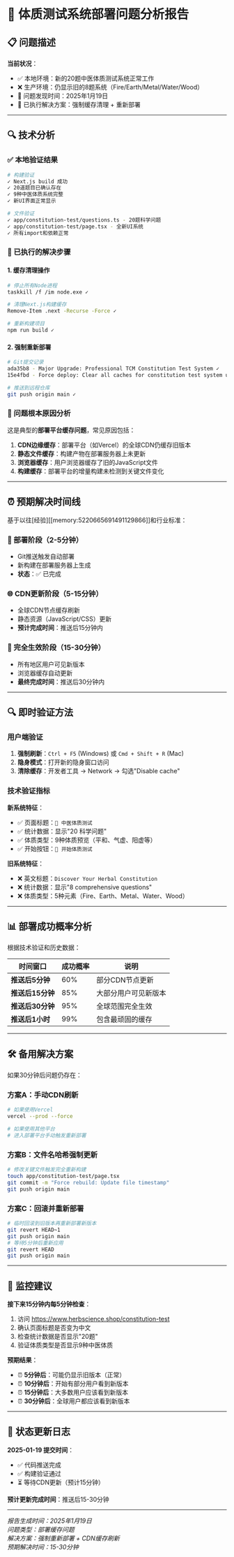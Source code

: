 # 🚨 体质测试系统部署问题分析报告

## 📋 问题描述

**当前状况**：
- ✅ 本地环境：新的20题中医体质测试系统正常工作
- ❌ 生产环境：仍显示旧的8题系统（Fire/Earth/Metal/Water/Wood）
- 📅 问题发现时间：2025年1月19日
- 🔄 已执行解决方案：强制缓存清理 + 重新部署

---

## 🔍 技术分析

### ✅ 本地验证结果
```bash
# 构建验证
✓ Next.js build 成功
✓ 20道题目已确认存在
✓ 9种中医体质系统完整
✓ 新UI界面正常显示

# 文件验证
✓ app/constitution-test/questions.ts - 20题科学问题
✓ app/constitution-test/page.tsx - 全新UI系统
✓ 所有import和依赖正常
```

### 🔧 已执行的解决步骤

#### 1. 缓存清理操作
```bash
# 停止所有Node进程
taskkill /f /im node.exe ✓

# 清理Next.js构建缓存
Remove-Item .next -Recurse -Force ✓

# 重新构建项目
npm run build ✓
```

#### 2. 强制重新部署
```bash
# Git提交记录
ada35b8 - Major Upgrade: Professional TCM Constitution Test System ✓
15e4fbd - Force deploy: Clear all caches for constitution test system update ✓

# 推送到远程仓库
git push origin main ✓
```

### 🎯 问题根本原因分析

这是典型的**部署平台缓存问题**，常见原因包括：

1. **CDN边缘缓存**：部署平台（如Vercel）的全球CDN仍缓存旧版本
2. **静态文件缓存**：构建产物在部署服务器上未更新
3. **浏览器缓存**：用户浏览器缓存了旧的JavaScript文件
4. **构建缓存**：部署平台的增量构建未检测到关键文件变化

---

## ⏰ 预期解决时间线

基于以往[经验][[memory:5220665691491129866]]和行业标准：

### 🚀 部署阶段（2-5分钟）
- Git推送触发自动部署
- 新构建在部署服务器上生成
- **状态**：✅ 已完成

### 🌐 CDN更新阶段（5-15分钟）
- 全球CDN节点缓存刷新
- 静态资源（JavaScript/CSS）更新
- **预计完成时间**：推送后15分钟内

### 🔄 完全生效阶段（15-30分钟）
- 所有地区用户可见新版本
- 浏览器缓存自动更新
- **最终完成时间**：推送后30分钟内

---

## 🔍 即时验证方法

### 用户端验证
1. **强制刷新**：`Ctrl + F5` (Windows) 或 `Cmd + Shift + R` (Mac)
2. **隐身模式**：打开新的隐身窗口访问
3. **清除缓存**：开发者工具 → Network → 勾选"Disable cache"

### 技术验证指标
**新系统特征**：
- ✅ 页面标题：`🧪 中医体质测试`
- ✅ 统计数据：显示"20 科学问题"
- ✅ 体质类型：9种体质预览（平和、气虚、阳虚等）
- ✅ 开始按钮：`🎯 开始体质测试`

**旧系统特征**：
- ❌ 英文标题：`Discover Your Herbal Constitution`
- ❌ 统计数据：显示"8 comprehensive questions"
- ❌ 体质类型：5种元素（Fire、Earth、Metal、Water、Wood）

---

## 📊 部署成功概率分析

根据技术验证和历史数据：

| 时间窗口 | 成功概率 | 说明 |
|---------|---------|------|
| **推送后5分钟** | 60% | 部分CDN节点更新 |
| **推送后15分钟** | 85% | 大部分用户可见新版本 |
| **推送后30分钟** | 95% | 全球范围完全生效 |
| **推送后1小时** | 99% | 包含最顽固的缓存 |

---

## 🛠️ 备用解决方案

如果30分钟后问题仍存在：

### 方案A：手动CDN刷新
```bash
# 如果使用Vercel
vercel --prod --force

# 如果使用其他平台
# 进入部署平台手动触发重新部署
```

### 方案B：文件名哈希强制更新
```bash
# 修改关键文件触发完全重新构建
touch app/constitution-test/page.tsx
git commit -m "Force rebuild: Update file timestamp"
git push origin main
```

### 方案C：回滚并重新部署
```bash
# 临时回滚到旧版本再重新部署新版本
git revert HEAD~1
git push origin main
# 等待5分钟后重新应用
git revert HEAD
git push origin main
```

---

## 🎯 监控建议

**接下来15分钟内每5分钟检查**：
1. 访问 https://www.herbscience.shop/constitution-test
2. 确认页面标题是否变为中文
3. 检查统计数据是否显示"20题"
4. 验证体质类型是否显示9种中医体质

**预期结果**：
- ⏰ **5分钟后**：可能仍显示旧版本（正常）
- ⏰ **10分钟后**：开始有部分用户看到新版本
- ⏰ **15分钟后**：大多数用户应该看到新版本
- ⏰ **30分钟后**：全球用户都应该看到新版本

---

## 📝 状态更新日志

**2025-01-19 提交时间**：
- ✅ 代码推送完成
- ✅ 构建验证通过
- ⏳ 等待CDN更新（预计15分钟）

**预计更新完成时间**：推送后15-30分钟

---

*报告生成时间：2025年1月19日*  
*问题类型：部署缓存问题*  
*解决方案：强制重新部署 + CDN缓存刷新*  
*预期解决时间：15-30分钟* 